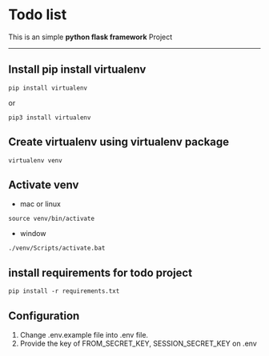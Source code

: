 # Todo list

This is an simple **python flask framework** Project

---

## Install pip install virtualenv

```
pip install virtualenv
```

or

```
pip3 install virtualenv
```

## Create virtualenv using virtualenv package

```
virtualenv venv
```

## Activate venv

- mac or linux

```
source venv/bin/activate
```

- window

```
./venv/Scripts/activate.bat
```

## install requirements for todo project

```
pip install -r requirements.txt
```

## Configuration

1. Change .env.example file into .env file.
2. Provide the key of FROM_SECRET_KEY, SESSION_SECRET_KEY on .env

